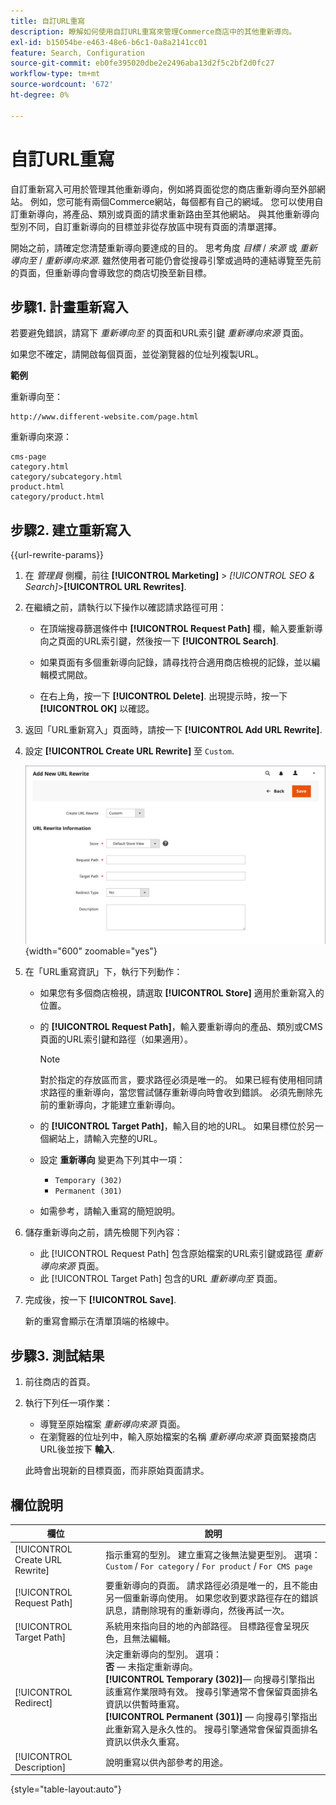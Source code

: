 ```yaml
---
title: 自訂URL重寫
description: 瞭解如何使用自訂URL重寫來管理Commerce商店中的其他重新導向。
exl-id: b15054be-e463-48e6-b6c1-0a8a2141cc01
feature: Search, Configuration
source-git-commit: eb0fe395020dbe2e2496aba13d2f5c2bf2d0fc27
workflow-type: tm+mt
source-wordcount: '672'
ht-degree: 0%

---
```


# 自訂URL重寫

自訂重新寫入可用於管理其他重新導向，例如將頁面從您的商店重新導向至外部網站。 例如，您可能有兩個Commerce網站，每個都有自己的網域。 您可以使用自訂重新導向，將產品、類別或頁面的請求重新路由至其他網站。 與其他重新導向型別不同，自訂重新導向的目標並非從存放區中現有頁面的清單選擇。

開始之前，請確定您清楚重新導向要達成的目的。 思考角度 _目標_ / _來源_ 或 _重新導向至_ / _重新導向來源_. 雖然使用者可能仍會從搜尋引擎或過時的連結導覽至先前的頁面，但重新導向會導致您的商店切換至新目標。

## 步驟1. 計畫重新寫入

若要避免錯誤，請寫下 _重新導向至_ 的頁面和URL索引鍵 _重新導向來源_ 頁面。

如果您不確定，請開啟每個頁面，並從瀏覽器的位址列複製URL。

**範例**

重新導向至：

    http://www.different-website.com/page.html

重新導向來源：

    cms-page
    category.html
    category/subcategory.html
    product.html
    category/product.html

## 步驟2. 建立重新寫入

{{url-rewrite-params}}

1. 在 _管理員_ 側欄，前往 **[!UICONTROL Marketing]** > _[!UICONTROL SEO & Search]_>**[!UICONTROL URL Rewrites]**.

1. 在繼續之前，請執行以下操作以確認請求路徑可用：

   - 在頂端搜尋篩選條件中 **[!UICONTROL Request Path]** 欄，輸入要重新導向之頁面的URL索引鍵，然後按一下 **[!UICONTROL Search]**.

   - 如果頁面有多個重新導向記錄，請尋找符合適用商店檢視的記錄，並以編輯模式開啟。

   - 在右上角，按一下 **[!UICONTROL Delete]**. 出現提示時，按一下 **[!UICONTROL OK]** 以確認。

1. 返回「URL重新寫入」頁面時，請按一下 **[!UICONTROL Add URL Rewrite]**.

1. 設定 **[!UICONTROL Create URL Rewrite]** 至 `Custom`.

   ![URL重寫 — 自訂](./assets/url-rewrite-custom.png){width="600" zoomable="yes"}

1. 在「URL重寫資訊」下，執行下列動作：

   - 如果您有多個商店檢視，請選取 **[!UICONTROL Store]** 適用於重新寫入的位置。

   - 的 **[!UICONTROL Request Path]**，輸入要重新導向的產品、類別或CMS頁面的URL索引鍵和路徑（如果適用）。

     >[!NOTE]
     >
     >對於指定的存放區而言，要求路徑必須是唯一的。 如果已經有使用相同請求路徑的重新導向，當您嘗試儲存重新導向時會收到錯誤。 必須先刪除先前的重新導向，才能建立重新導向。

   - 的 **[!UICONTROL Target Path]**，輸入目的地的URL。 如果目標位於另一個網站上，請輸入完整的URL。

   - 設定 **重新導向** 變更為下列其中一項：

      - `Temporary (302)`
      - `Permanent (301)`

   - 如需參考，請輸入重寫的簡短說明。

1. 儲存重新導向之前，請先檢閱下列內容：

   - 此 [!UICONTROL Request Path] 包含原始檔案的URL索引鍵或路徑 _重新導向來源_ 頁面。
   - 此 [!UICONTROL Target Path] 包含的URL _重新導向至_ 頁面。

1. 完成後，按一下 **[!UICONTROL Save]**.

   新的重寫會顯示在清單頂端的格線中。

## 步驟3. 測試結果

1. 前往商店的首頁。

1. 執行下列任一項作業：

   - 導覽至原始檔案 _重新導向來源_ 頁面。
   - 在瀏覽器的位址列中，輸入原始檔案的名稱 _重新導向來源_ 頁面緊接商店URL後並按下 **輸入**.

   此時會出現新的目標頁面，而非原始頁面請求。

## 欄位說明

| 欄位 | 說明 |
|--- |--- |
| [!UICONTROL Create URL Rewrite] | 指示重寫的型別。 建立重寫之後無法變更型別。 選項： `Custom` / `For category` / `For product` / `For CMS page` |
| [!UICONTROL Request Path] | 要重新導向的頁面。 請求路徑必須是唯一的，且不能由另一個重新導向使用。 如果您收到要求路徑存在的錯誤訊息，請刪除現有的重新導向，然後再試一次。 |
| [!UICONTROL Target Path] | 系統用來指向目的地的內部路徑。 目標路徑會呈現灰色，且無法編輯。 |
| [!UICONTROL Redirect] | 決定重新導向的型別。 選項： <br/>**否**  — 未指定重新導向。 <br/>**[!UICONTROL Temporary (302)]**— 向搜尋引擎指出該重寫作業限時有效。 搜尋引擎通常不會保留頁面排名資訊以供暫時重寫。<br/>**[!UICONTROL Permanent (301)]**  — 向搜尋引擎指出此重新寫入是永久性的。 搜尋引擎通常會保留頁面排名資訊以供永久重寫。 |
| [!UICONTROL Description] | 說明重寫以供內部參考的用途。 |

{style="table-layout:auto"}

